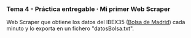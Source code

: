 ### Tema 4 - Práctica entregable · Mi primer Web Scraper

Web Scraper que obtiene los datos del IBEX35 ([Bolsa de Madrid](https://www.bolsamadrid.es/esp/aspx/Mercados/Precios.aspx?indice=ESI100000000&punto=indice)) cada minuto y lo exporta en un fichero "datosBolsa.txt".